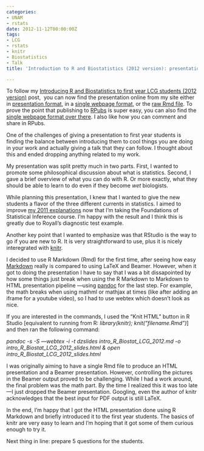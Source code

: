 ```yaml
---
categories:
- UNAM
- rstats
date: 2012-11-12T00:00:00Z
tags:
- LCG
- rstats
- knitr
- Biostatistics
- Talk
title: 'Introduction to R and Biostatistics (2012 version): presentation'

---
```


<p>To follow my <a href="http://fellgernon.tumblr.com/post/34677935591/introducing-r-and-biostatistics-to-first-year-lcg#.UKFlW-Oe918">Introducing R and Biostatistics to first year LCG students (2012 version)</a> post,  you can now find the presentation online from my site either in <a href="http://www.biostat.jhsph.edu/~lcollado/lcg/introR2012/intro_R_Biostat_LCG_2012_slides.html">presentation format</a>, in a <a href="http://www.biostat.jhsph.edu/~lcollado/lcg/introR2012/intro_R_Biostat_LCG_2012.html">single webpage format</a>, or the <a href="http://www.biostat.jhsph.edu/~lcollado/lcg/introR2012/intro_R_Biostat_LCG_2012.Rmd">raw Rmd file</a>. To prove the point that publishing to <a href="http://rpubs.com/">RPubs</a> is super easy, you can also find the <a href="http://rpubs.com/lcollado/2618">single webpage format over there</a>. I also like how you can comment and share in RPubs.</p>
<p>One of the challenges of giving a presentation to first year students is finding the balance between introducing them to cool things you are doing in your work and actually giving a talk that they can follow. I thought about this and ended dropping anything related to my work.</p>
<p>My presentation was split pretty much in two parts. First, I wanted to promote some philosophical discussion about what is statistics. Second, I gave a brief overview of what you can do with R. Or more exactly, what they should be able to learn to do even if they become <em>wet </em>biologists.</p>
<p>While planning this presentation, I knew that I wanted to give the new students a flavor of the three different currents in statistics. I aimed to improve <a href="http://fellgernon.tumblr.com/post/13739343319/introducing-biostatistics-to-first-year-lcg-students#.UKFl6uOe918">my 2011 explanations</a> now that I&#8217;m taking the Foundations of Statistical Inference course. I&#8217;m happy with the result and I think this is greatly due to Royall&#8217;s diagnostic test example.</p>
<p>Another key point that I wanted to emphasize was that RStudio is the way to go if you are new to R. It is very straightforward to use, plus it is nicely interegrated with <a href="http://yihui.name/knitr/">knitr</a>.</p>
<p>I decided to use R Markdown (Rmd) for the first time, after seeing how easy <a href="http://daringfireball.net/projects/markdown/">Markdown</a> really is compared to using LaTeX and Beamer. However, when it got to doing the presentation I have to say that I was a bit dissapointed by how some things just break when using the R Markdown to Markdown to HTML presentation pipeline —using <a href="http://johnmacfarlane.net/pandoc/">pandoc</a> for the last step. For example, the math breaks when using mathml or mathjax at times (like after adding an iframe for a youtube video), so I had to use webtex which doesn&#8217;t look as nice.</p>
<p>If you are interested in the commands, I used the &#8220;Knit HTML&#8221; button in R Studio [equivalent to running from R: <em>library(knitr); knit(&#8220;filename.Rmd&#8221;)</em>] and then ran the following command:</p>
<p><em>pandoc -s -S &#8212;webtex -i -t dzslides intro_R_Biostat_LCG_2012.md -o intro_R_Biostat_LCG_2012_slides.html &amp; open intro_R_Biostat_LCG_2012_slides.html</em></p>
<p>I was originally aiming to have a single Rmd file to produce an HTML presentation and a Beamer presentation. However, controlling the pictures in the Beamer output proved to be challenging. While I had a work around, the final problem was the math part. By the time I realized this it was too late —I just dropped the Beamer presentation. Googling, even the author of knitr acknowledges that the best input for PDF output is still LaTeX.</p>
<p>In the end, I&#8217;m happy that I got the HTML presentation done using R Markdown and briefly introduced it to the first year students. The basics of knitr are very easy to learn and I&#8217;m hoping that it got some of them curious enough to try it.</p>
<p>Next thing in line: prepare 5 questions for the students.</p>
